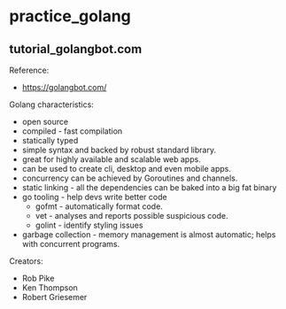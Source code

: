 # practice_golang

## tutorial_golangbot.com

Reference:
- https://golangbot.com/

Golang characteristics:
- open source
- compiled - fast compilation
- statically typed
- simple syntax and backed by robust standard library.
- great for highly available and scalable web apps.
- can be used to create cli, desktop and even mobile apps.
- concurrency can be achieved by Goroutines and channels.
- static linking - all the dependencies can be baked into a big fat binary
- go tooling - help devs write better code
  - gofmt - automatically format code.
  - vet - analyses and reports possible suspicious code.
  - golint - identify styling issues
- garbage collection - memory management is almost automatic; helps with concurrent programs.

Creators:
- Rob Pike
- Ken Thompson
- Robert Griesemer


